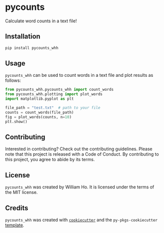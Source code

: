 # pycounts

Calculate word counts in a text file!

## Installation

```bash
pip install pycounts_whh
```

## Usage

`pycounts_whh` can be used to count words in a text file and plot results
as follows:

```python
from pycounts_whh.pycounts_whh import count_words
from pycounts_whh.plotting import plot_words
import matplotlib.pyplot as plt

file_path = "test.txt"  # path to your file
counts = count_words(file_path)
fig = plot_words(counts, n=10)
plt.show()
```

## Contributing

Interested in contributing? Check out the contributing guidelines. 
Please note that this project is released with a Code of Conduct. 
By contributing to this project, you agree to abide by its terms.

## License

`pycounts_whh` was created by William Ho. It is licensed under the terms
of the MIT license.

## Credits

`pycounts_whh` was created with 
[`cookiecutter`](https://cookiecutter.readthedocs.io/en/latest/) and 
the `py-pkgs-cookiecutter` 
[template](https://github.com/py-pkgs/py-pkgs-cookiecutter).